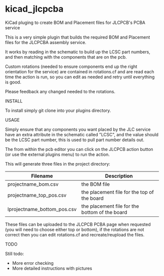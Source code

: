 # kicad_jlcpcba
KiCad pluging to create BOM and Placement files for JLCPCB's PCBA service

This is a very simple plugin that builds the required BOM and Placement files for the JLCPCBA assembly service.

It works by reading in the schematic to build up the LCSC part numbers, and then matching with the components that are on the pcb.

Custom rotations (needed to ensure components end up the right orientation for the service) are contained in rotations.cf and are read each time the action is run, so you can edit as needed and retry until everything is good.

Please feedback any changed needed to the rotations.

INSTALL

To install simply git clone into your plugins directory.

USAGE

Simply ensure that any components you want placed by the JLC service have an extra attribute in the schematic called "LCSC", and the value should be the LCSC part number, this is used to pull part number details out.

The from within the pcb editor you can click on the JLCPCB action button (or use the external plugins menu) to run the action.

This will generate three files in the project directory:

| Filename | Description |
| --- | --- |
| projectname_bom.csv | the BOM file |
| projectname_top_pos.csv | the placement file for the top of the board |
| lprojectname_bottom_pos.csv | the placement file for the bottom of the board |

These files can be uploaded to the JLCPCB PCBA page when requested (you will need to choose either top or bottom), if the rotations are not correct then you can edit rotations.cf and recreate/reupload the files.

TODO

Still todo:

- More error checking
- More detailed instructions with pictures

